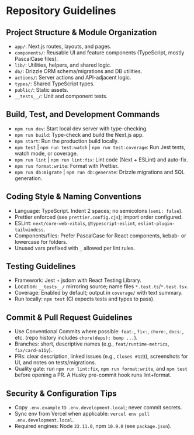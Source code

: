 # Repository Guidelines

## Project Structure & Module Organization

- `app/`: Next.js routes, layouts, and pages.
- `components/`: Reusable UI and feature components (TypeScript, mostly PascalCase files).
- `lib/`: Utilities, helpers, and shared logic.
- `db/`: Drizzle ORM schema/migrations and DB utilities.
- `actions/`: Server actions and API-adjacent logic.
- `types/`: Shared TypeScript types.
- `public/`: Static assets.
- `__tests__/`: Unit and component tests.

## Build, Test, and Development Commands

- `npm run dev`: Start local dev server with type-checking.
- `npm run build`: Type-check and build the Next.js app.
- `npm start`: Run the production build locally.
- `npm test` | `npm run test:watch` | `npm run test:coverage`: Run Jest tests, watch mode, or coverage.
- `npm run lint` | `npm run lint:fix`: Lint code (Next + ESLint) and auto-fix.
- `npm run format:write`: Format with Prettier.
- `npm run db:migrate` | `npm run db:generate`: Drizzle migrations and SQL generation.

## Coding Style & Naming Conventions

- Language: TypeScript. Indent 2 spaces; no semicolons (`semi: false`).
- Prettier enforced (see `prettier.config.cjs`); import order configured.
- ESLint: `next/core-web-vitals`, `@typescript-eslint`, `eslint-plugin-tailwindcss`.
- Components/files: Prefer PascalCase for React components, kebab- or lowercase for folders.
- Unused vars prefixed with `_` allowed per lint rules.

## Testing Guidelines

- Framework: Jest + jsdom with React Testing Library.
- Location: `__tests__/` mirroring source; name files `*.test.ts`/`*.test.tsx`.
- Coverage: Enabled by default; output in `coverage/` with text summary.
- Run locally: `npm test` (CI expects tests and types to pass).

## Commit & Pull Request Guidelines

- Use Conventional Commits where possible: `feat:`, `fix:`, `chore:`, `docs:`, etc. (repo history includes `chore(deps): bump ...`).
- Branches: short, descriptive names (e.g., `feat/runtime-metrics`, `fix/card-a11y`).
- PRs: clear description, linked issues (e.g., `Closes #123`), screenshots for UI, and notes on tests/migrations.
- Quality gate: run `npm run lint:fix`, `npm run format:write`, and `npm test` before opening a PR. A Husky pre-commit hook runs lint+format.

## Security & Configuration Tips

- Copy `.env.example` to `.env.development.local`; never commit secrets.
- Sync env from Vercel when applicable: `vercel env pull .env.development.local`.
- Required engines: Node `22.11.0`, npm `10.9.0` (see `package.json`).
